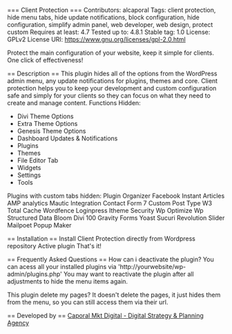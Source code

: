 === Client Protection ===
Contributors: alcaporal
Tags: client protection, hide menu tabs, hide update notifications, block configuration, hide configuration, simplify admin panel, web developer, web design, protect custom 
Requires at least: 4.7
Tested up to: 4.8.1
Stable tag: 1.0
License: GPLv2
License URI: https://www.gnu.org/licenses/gpl-2.0.html

Protect the main configuration of your website, keep it simple for clients. One click of effectiveness!

== Description ==
This plugin hides all of the options from the WordPress admin menu, any update notifications for plugins, themes and  core.
Client protection helps you to keep your development and custom configuration safe and simply for your clients so they can focus on what they need to create and manage content.
Functions Hidden:
- Divi Theme Options
- Extra Theme Options
- Genesis Theme Options
- Dashboard Updates & Notifications
- Plugins
- Themes
- File Editor Tab
- Widgets
- Settings
- Tools

Plugins with custom tabs hidden:
Plugin Organizer
Facebook Instant Articles
AMP analytics
Mautic Integration
Contact Form 7
Custom Post Type
W3 Total Cache
Wordfence
Loginpress
Itheme Security
Wp Optimize
Wp Structured Data
Bloom
Divi 100
Gravity Forms
Yoast
Sucuri
Revolution Slider
Mailpoet
Popup Maker

== Installation ==
Install Client Protection directly from Wordpress repository
Active plugin
That's it!

== Frequently Asked Questions ==
How can i deactivate the plugin?
You can acess all your installed plugins via 'http://yourwebsite/wp-admin/plugins.php'
You may want to reactivate the plugin after all adjustments to hide the menu items again.

This plugin delete my pages?
It doesn't delete the pages, it just hides them from the menu, so you can still access them via their url.

== Developed by ==
[Caporal Mkt Digital - Digital Strategy & Planning Agency](https://caporalmktdigital.com.br/)

